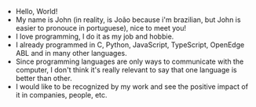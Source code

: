 - Hello, World!
- My name is John (in reality, is João because i'm brazilian, but John is easier to pronouce in portuguese), nice to meet you!
- I love programming, I do it as my job and hobbie.
- I already programmed in C, Python, JavaScript, TypeScript, OpenEdge ABL and in many other languages.
- Since programming languages are only ways to communicate with the computer, I don't think it's really relevant to say that one language is better than other.
- I would like to be recognized by my work and see the positive impact of it in companies, people, etc.
